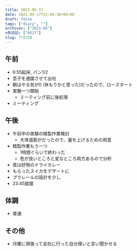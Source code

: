 ```yaml
---
title: 2021-05-17
date: 2021-05-17T22:44:30+09:00
draft: false
tags: ["diary", ""]
archives: ["2021-05"]
n年日記: ["0517"]
slug: 772220
---
```

## 午前
- 6:55起床, パン1/2
- 息子を通園させて出社
- 朝はやる気が0 (休もうかと思った)だったので、ロースタート
- 実験一つ開始
  - ミーティング前に後処理
- ミーティング
## 午後
- 午前中の実験の精製作業検討
  - 大体道筋がだったので、量を上げるための用意
- 精製作業もう一つ
  - 1時間ぐらいで終わった
  - 色が良いところと変なところ両方あるので分析
- 夜は好物のドライカレー
- もらったスイカをデザートに
- プラレールの設計を少し
- 23:45就寝
## 体調
- 普通
## その他
- 月曜に頑張って会社に行った自分偉いと言い聞かせる